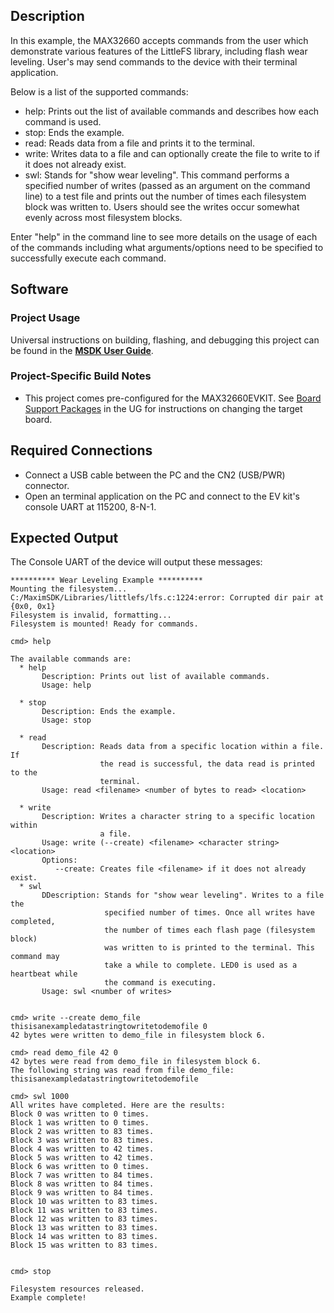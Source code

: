 ## Description

In this example, the MAX32660 accepts commands from the user which demonstrate various features of the LittleFS library, including flash wear leveling. User's may send commands to the device with their terminal application.

Below is a list of the supported commands:
* help: Prints out the list of available commands and describes how each command is used.
* stop: Ends the example.
* read: Reads data from a file and prints it to the terminal.
* write: Writes data to a file and can optionally create the file to write to if it does not already exist.
* swl: Stands for "show wear leveling". This command performs a specified number of writes (passed as an argument on the command line) to a test file and prints out the number of times each filesystem block was written to. Users should see the writes occur somewhat evenly across most filesystem blocks. 
	
Enter "help" in the command line to see more details on the usage of each of the commands including what arguments/options need to be specified to successfully execute each command.

## Software

### Project Usage

Universal instructions on building, flashing, and debugging this project can be found in the **[MSDK User Guide](https://analog-devices-msdk.github.io/msdk/USERGUIDE/)**.

### Project-Specific Build Notes

* This project comes pre-configured for the MAX32660EVKIT.  See [Board Support Packages](https://analog-devices-msdk.github.io/msdk/USERGUIDE/#board-support-packages) in the UG for instructions on changing the target board.

## Required Connections

-   Connect a USB cable between the PC and the CN2 (USB/PWR) connector.
-   Open an terminal application on the PC and connect to the EV kit's console UART at 115200, 8-N-1.

## Expected Output

The Console UART of the device will output these messages:

```
********** Wear Leveling Example **********
Mounting the filesystem...
C:/MaximSDK/Libraries/littlefs/lfs.c:1224:error: Corrupted dir pair at {0x0, 0x1}
Filesystem is invalid, formatting...
Filesystem is mounted! Ready for commands.

cmd> help

The available commands are:
  * help
       Description: Prints out list of available commands.
       Usage: help

  * stop
       Description: Ends the example.
       Usage: stop

  * read
       Description: Reads data from a specific location within a file. If
                    the read is successful, the data read is printed to the
                    terminal.
       Usage: read <filename> <number of bytes to read> <location>

  * write
       Description: Writes a character string to a specific location within
                    a file.
       Usage: write (--create) <filename> <character string> <location>
       Options:
          --create: Creates file <filename> if it does not already exist.
  * swl
       DDescription: Stands for "show wear leveling". Writes to a file the
                     specified number of times. Once all writes have completed,
                     the number of times each flash page (filesystem block)
                     was written to is printed to the terminal. This command may
                     take a while to complete. LED0 is used as a heartbeat while
                     the command is executing.
       Usage: swl <number of writes>


cmd> write --create demo_file thisisanexampledatastringtowritetodemofile 0
42 bytes were written to demo_file in filesystem block 6.

cmd> read demo_file 42 0
42 bytes were read from demo_file in filesystem block 6.
The following string was read from file demo_file:
thisisanexampledatastringtowritetodemofile

cmd> swl 1000
All writes have completed. Here are the results:
Block 0 was written to 0 times.
Block 1 was written to 0 times.
Block 2 was written to 83 times.
Block 3 was written to 83 times.
Block 4 was written to 42 times.
Block 5 was written to 42 times.
Block 6 was written to 0 times.
Block 7 was written to 84 times.
Block 8 was written to 84 times.
Block 9 was written to 84 times.
Block 10 was written to 83 times.
Block 11 was written to 83 times.
Block 12 was written to 83 times.
Block 13 was written to 83 times.
Block 14 was written to 83 times.
Block 15 was written to 83 times.


cmd> stop

Filesystem resources released.
Example complete!
```

